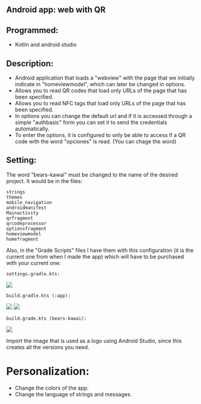 ## Android app: web with QR

## Programmed:

 - Kotlin and android studio

## Description:

 - Android application that loads a "webview" with the page that we
   initially indicate in "homeviewmodel", which can later be changed in
   options.
 - Allows you to read QR codes that load only URLs of the page that has
   been specified.
 - Allows you to read NFC tags that load only URLs of the page that has
   been specified.
 - In options you can change the default url and if it is accessed
   through a simple "authbasic" form you can set it to send the
   credentials automatically.
 - To enter the options, it is configured to only be able to access if a
   QR code with the word "opciones" is read. (You can chage the word)

## Setting:

The word "bears-kawai" must be changed to the name of the desired       project. It would be in the files:

	strings
	themes
	mobile_navigation
	androidmanifest
	Mainactivity
	qrfragment
	qrcodeprocessor
	optionsfragment
	homeviewmodel
	homefragment

Also, in the "Grade Scripts" files I have them with this    configuration (it is the current one from when I made the app) which    will have to be purchased with your current one:

	settings.gradle.kts:
 ![](./media/config/settings.gradle.kts.jpg)
 
	build.gradle.kts (:app): 
 ![](./media/config/build.gradle.kts-1.JPG)
 ![](./media/config/build.gradle.kts-2.JPG)
 
	build.grade.kts (bears-kawai): 
![](./media/config/build.grade.kts.JPG)
 
Import the image that is used as a logo using Android Studio, since this creates all the versions you need.

# Personalization:

 - Change the colors of the app.
 - Change the language of strings and messages.
